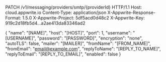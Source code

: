 PATCH /v1/messaging/providers/smtp/{providerId} HTTP/1.1
Host: cloud.appwrite.io
Content-Type: application/json
X-Appwrite-Response-Format: 1.5.0
X-Appwrite-Project: 5df5acd0d48c2
X-Appwrite-Key: 919c2d18fb5d4...a2ae413da83346ad2

{
  "name": "[NAME]",
  "host": "[HOST]",
  "port": 1,
  "username": "[USERNAME]",
  "password": "[PASSWORD]",
  "encryption": "none",
  "autoTLS": false,
  "mailer": "[MAILER]",
  "fromName": "[FROM_NAME]",
  "fromEmail": "email@example.com",
  "replyToName": "[REPLY_TO_NAME]",
  "replyToEmail": "[REPLY_TO_EMAIL]",
  "enabled": false
}
